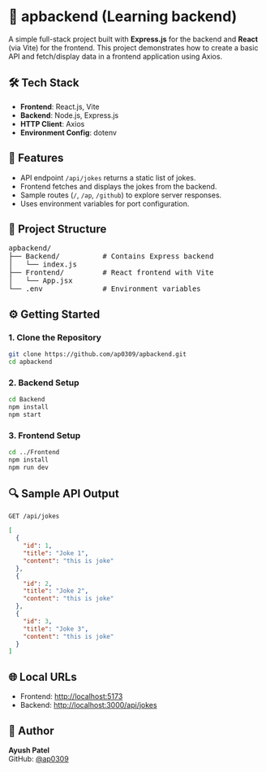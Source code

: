 
# 🧩 apbackend (Learning backend)

A simple full-stack project built with **Express.js** for the backend and **React** (via Vite) for the frontend. This project demonstrates how to create a basic API and fetch/display data in a frontend application using Axios.

## 🛠 Tech Stack

- **Frontend**: React.js, Vite  
- **Backend**: Node.js, Express.js  
- **HTTP Client**: Axios  
- **Environment Config**: dotenv

## 🚀 Features

- API endpoint `/api/jokes` returns a static list of jokes.
- Frontend fetches and displays the jokes from the backend.
- Sample routes (`/`, `/ap`, `/github`) to explore server responses.
- Uses environment variables for port configuration.

## 📁 Project Structure

<pre>
apbackend/
├── Backend/          # Contains Express backend
│   └── index.js
├── Frontend/         # React frontend with Vite
│   └── App.jsx
└── .env              # Environment variables
</pre>

## ⚙️ Getting Started

### 1. Clone the Repository

```bash
git clone https://github.com/ap0309/apbackend.git
cd apbackend
```

### 2. Backend Setup

```bash
cd Backend
npm install
npm start
```

### 3. Frontend Setup

```bash
cd ../Frontend
npm install
npm run dev
```

## 🔍 Sample API Output

`GET /api/jokes`

```json
[
  {
    "id": 1,
    "title": "Joke 1",
    "content": "this is joke"
  },
  {
    "id": 2,
    "title": "Joke 2",
    "content": "this is joke"
  },
  {
    "id": 3,
    "title": "Joke 3",
    "content": "this is joke"
  }
]
```

## 🌐 Local URLs

- Frontend: [http://localhost:5173](http://localhost:5173)  
- Backend: [http://localhost:3000/api/jokes](http://localhost:3000/api/jokes)

## 👤 Author

**Ayush Patel**  
GitHub: [@ap0309](https://github.com/ap0309)

